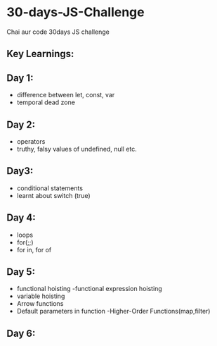# 30-days-JS-Challenge
Chai aur code 30days JS challenge
## Key Learnings:
## Day 1:
- difference between let, const, var 
- temporal dead zone
## Day 2:
- operators
- truthy, falsy values of undefined, null etc.
## Day3:
- conditional statements 
- learnt about switch (true)
## Day 4:
- loops
- for(;;)
- for in, for of
## Day 5:
- functional hoisting
-functional expression hoisting 
- variable hoisting
- Arrow functions
- Default parameters in function 
-Higher-Order Functions(map,filter)
## Day 6:
